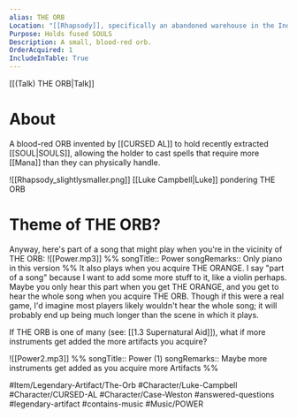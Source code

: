 ```yaml
---
alias: THE ORB
Location: "[[Rhapsody]], specifically an abandoned warehouse in the Industrial District."
Purpose: Holds fused SOULS
Description: A small, blood-red orb.
OrderAcquired: 1
IncludeInTable: True
---
```

[[(Talk) THE ORB|Talk]]

# About
A blood-red ORB invented by [[CURSED AL]] to hold recently extracted [[SOUL|SOULS]], allowing the holder to cast spells that require more [[Mana]] than they can physically handle.

![[Rhapsody_slightlysmaller.png]]
[[Luke Campbell|Luke]] pondering THE ORB

# Theme of THE ORB?
Anyway, here's part of a song that might play when you're in the vicinity of THE ORB:
![[Power.mp3]]
%%
songTitle:: Power
songRemarks:: Only piano in this version
%%
It also plays when you acquire THE ORANGE. I say "part of a song" because I want to add some more stuff to it, like a violin perhaps. Maybe you only hear this part when you get THE ORANGE, and you get to hear the whole song when you acquire THE ORB. Though if this were a real game, I'd imagine most players likely wouldn't hear the whole song; it will probably end up being much longer than the scene in which it plays.

If THE ORB is one of many (see: [[1.3 Supernatural Aid]]), what if more instruments get added the more artifacts you acquire?

![[Power2.mp3]]
%%
songTitle:: Power (1)
songRemarks:: Maybe more instruments get added as you acquire more Artifacts
%%

#Item/Legendary-Artifact/The-Orb #Character/Luke-Campbell #Character/CURSED-AL #Character/Case-Weston #answered-questions #legendary-artifact #contains-music #Music/POWER